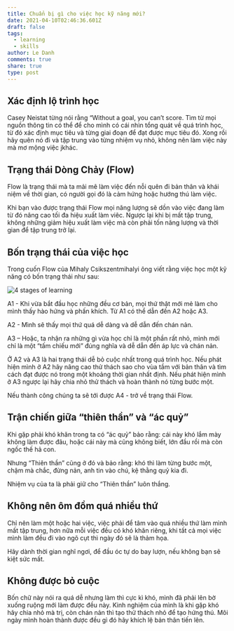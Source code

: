 ```yaml
---
title: Chuẩn bị gì cho việc học kỹ năng mới?
date: 2021-04-10T02:46:36.601Z
draft: false
tags:
  - learning
  - skills
author: Le Danh
comments: true
share: true
type: post
---
```

## **Xác định lộ trình học**

Casey Neistat từng nói rằng “Without a goal, you can’t score. Tìm từ mọi nguồn thông tin có thể để cho mình có cái nhìn tổng quát về quá trình học, từ đó xác định mục tiêu và từng giai đoạn để đạt được mục tiêu đó. Xong rồi hãy quên nó đi và tập trung vào từng nhiệm vụ nhỏ, không nên làm việc này mà mơ mộng việc jkhác.

## **Trạng thái Dòng Chảy (Flow)**

Flow là trạng thái mà ta mải mê làm việc đến nỗi quên đi bản thân và khái niệm về thời gian, có người gọi đó là cảm hứng hoặc hướng thú làm việc.

Khi bạn vào được trạng thái Flow mọi năng lượng sẽ dồn vào việc đang làm từ đó nâng cao tối đa hiệu xuất làm viêc. Ngược lại khi bị mất tập trung, không những giảm hiệu xuất làm việc mà còn phải tốn năng lượng và thời gian để tập trung trở lại.

## **Bốn trạng thái của việc học**

Trong cuốn Flow của Mihaly Csikszentmihalyi ông viết rằng việc học một kỹ năng có bốn trạng thái như sau:

![4 stages of learning](/uploads/stagesoflearning.png)

A1 - Khi vừa bắt đầu học những đều cơ bản, mọi thứ thật mới mẻ làm cho mình thấy hào hứng và phấn khích. Từ A1 có thể dẫn đến A2 hoặc A3.

A2 - Mình sẽ thấy mọi thứ quá dễ dàng và dễ dẫn đến chán nản.

A3 – Hoặc, ta nhận ra những gì vừa học chỉ là một phần rất nhỏ, mình mới chỉ là một “tấm chiếu mới” đúng nghĩa và dễ dẫn đến áp lực và chán nản.

Ở A2 và A3 là hai trạng thái dễ bỏ cuộc nhất trong quá trình học. Nếu phát hiện mình ở A2 hãy nâng cao thử thách sao cho vùa tầm với bản thân và tìm cách đạt được nó trong một khoảng thời gian nhất định. Nếu phát hiện mình ở A3 ngược lại hãy chia nhỏ thử thách và hoàn thành nó từng bước một.

Nếu thành công chúng ta sẽ tới được A4 - trở về trạng thái Flow.

## **Trận chiến giữa “thiên thần” và “ác quỷ”** 

Khi gặp phải khó khăn trong ta có “ác quỷ” bảo rằng: cái này khó lắm mày không làm được đâu, hoặc cái này mà cũng không biết, lớn đầu rồi mà còn ngốc thế hả con.

Nhưng “Thiên thần” cũng ở đó và bảo rằng: khó thì làm từng bước một, chậm mà chắc, đừng nản, anh tin vào chú, kệ thằng quỷ kia đi.

Nhiệm vụ của ta là phải giữ cho “Thiên thần” luôn thắng.

## **Không nên ôm đồm quá nhiều thứ**

Chỉ nên làm một hoặc hai việc, việc phải để tâm vào quá nhiều thứ làm mình mất tập trung, hơn nữa mỗi việc đều có khó khăn riêng, khi tất cả mọi việc mình làm đều đi vào ngõ cụt thì ngày đó sẽ là thảm họa.

Hãy dành thời gian nghĩ ngơi, để đầu óc tự do bay lượn, nếu không bạn sẽ kiệt sức mất.

## **Không được bỏ cuộc**

Bốn chữ này nói ra quá dễ nhưng làm thì cực kì khó, mình đã phải lên bờ xuống ruộng mới làm được đều này. Kinh nghiệm của mình là khi gặp khó hãy chia nhỏ mà trị, còn chán nản thì tạo thử thách nhỏ để tạo hứng thú. Môi ngày mình hoàn thành được đều gì đó hãy khích lệ bản thân tiến lên.